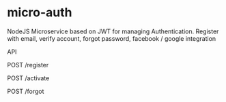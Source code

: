# micro-auth
NodeJS Microservice based on JWT for managing Authentication. Register with email, verify account, forgot password, facebook / google integration

API

POST /register

POST /activate

POST /forgot
